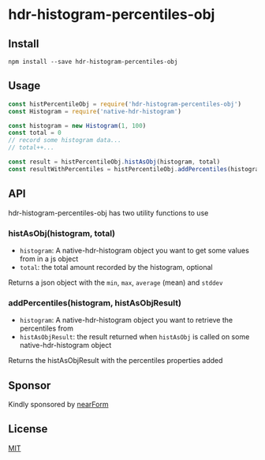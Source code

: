 # hdr-histogram-percentiles-obj

## Install

```
npm install --save hdr-histogram-percentiles-obj
```

## Usage

```js
const histPercentileObj = require('hdr-histogram-percentiles-obj')
const Histogram = require('native-hdr-histogram')

const histogram = new Histogram(1, 100)
const total = 0
// record some histogram data...
// total++...

const result = histPercentileObj.histAsObj(histogram, total)
const resultWithPercentiles = histPercentileObj.addPercentiles(histogram, histPercentileObj.histAsObj(histogram, total))
```

## API

hdr-histogram-percentiles-obj has two utility functions to use

### histAsObj(histogram, total)

* `histogram`: A native-hdr-histogram object you want to get some values from in a js object
* `total`: the total amount recorded by the histogram, optional

Returns a json object with the `min`, `max`, `average` (mean) and `stddev`

### addPercentiles(histogram, histAsObjResult)

* `histogram`: A native-hdr-histogram object you want to retrieve the percentiles from
* `histAsObjResult`: the result returned when `histAsObj` is called on some native-hdr-histogram object

Returns the histAsObjResult with the percentiles properties added

## Sponsor

Kindly sponsored by [nearForm](www.nearform.com)

## License

[MIT](./LICENSE)
